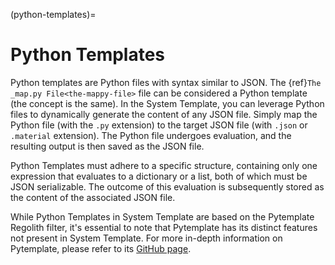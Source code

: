 (python-templates)=
# Python Templates

Python templates are Python files with syntax similar to JSON. The {ref}`The _map.py File<the-mappy-file>` file can be considered a Python template (the concept is the same). In the System Template, you can leverage Python files to dynamically generate the content of any JSON file. Simply map the Python file (with the `.py` extension) to the target JSON file (with `.json` or `.material` extension). The Python file undergoes evaluation, and the resulting output is then saved as the JSON file.

Python Templates must adhere to a specific structure, containing only one expression that evaluates to a dictionary or a list, both of which must be JSON serializable. The outcome of this evaluation is subsequently stored as the content of the associated JSON file.

While Python Templates in System Template are based on the Pytemplate Regolith filter, it's essential to note that Pytemplate has its distinct features not present in System Template. For more in-depth information on Pytemplate, please refer to its [GitHub page](https://github.com/Nusiq/regolith-filters/tree/master/pytemplate).
